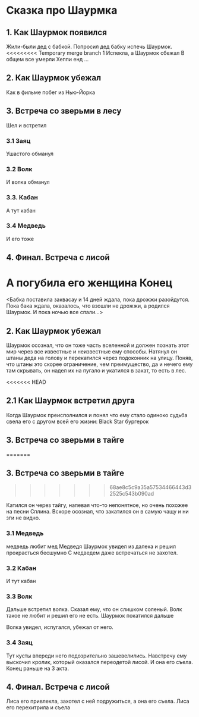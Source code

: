 # Сказка про Шаурмка

## 1. Как Шаурмок появился
Жили-были дед с бабкой. 
Попросил дед бабку испечь Шаурмок.
<<<<<<<<< Temporary merge branch 1
Испекла, а Шаурмок сбежал
В общем все умерли
Хеппи енд
...

## 2. Как Шаурмок убежал
Как в фильме побег из Нью-Йорка
## 3. Встреча со зверьми в лесу
Шел и встретил
### 3.1 Заяц 
Ушастого обманул
### 3.2 Волк
И волка обманул
### 3.3. Кабан
А тут кабан
### 3.4 Медведь
И его тоже
## 4. Финал. Встреча с лисой
А погубила его женщина
Конец
=========
<Бабка поставила заквасау и 14 дней ждала, пока дрожжи разойдутся. Пока бака ждала, оказалось, что взошли не дрожжи, а родился Шаурмок. И пока ночью все спали...>

## 2. Как Шаурмок убежал
Шаурмок осознал, что он тоже часть вселенной и должен познать этот мир через все известные и неизвестные ему способы. Натянул он штаны деда на голову и перекатился через подоконник на улицу. Поняв, что штаны это скорее ограничение, чем преимущество, да и нечего ему там скрывать, он надел их на пугало и укатился в закат, то есть в лес.

<<<<<<< HEAD
## 2.1 Как Шаурмок встретил друга
 Когда Шаурмок преисполнился и понял что ему стало одиноко судьба свела его с другом всей его жизни: Black Star бургерок

## 3. Встреча со зверьми в тайге
=======
## 3. Встреча со зверьми в тайге
>>>>>>> 68ae8c5c9a35a57534466443d32525c543b090ad

Катился он через тайгу, напевая что-то непонятное, но очень похожее на песни Сплина. Вскоре осознал, что закатился он в самую чащу и ни зги не видно.
### 3.1 Медведь
медведь любит мед
Медведя Шаурмок увидел из далека и решил прокрасться бесшумно
С медведем даже встречаться не захотел. 
 
### 3.2 Кабан
И тут кабан

### 3.3 Волк

Дальше встретил волка. Сказал ему, что он слишком соленый. Волк такое не любит и решил его не есть. Шаурмок покатился дальше

Волка увидел, испугался, убежал от него.
### 3.4 Заяц 
Тут кусты впереди него подозрительно зашевелились. Навстречу ему выскочил кролик, который оказался переодетой лисой. И она его съела. Конец раньше на 3 акта.

 
## 4. Финал. Встреча с лисой
Лиса его привлекла, захотел с ней подружиться, а она его съела. 
Лиса его перехитрила и съела
